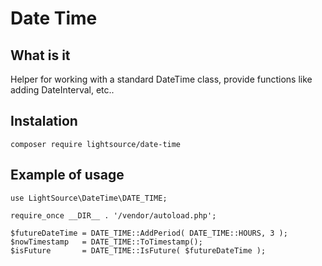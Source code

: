 # Date Time

## What is it
Helper for working with a standard DateTime class, provide functions like adding DateInterval, etc..

## Instalation
```
composer require lightsource/date-time
```

## Example of usage

```
use LightSource\DateTime\DATE_TIME;

require_once __DIR__ . '/vendor/autoload.php';

$futureDateTime = DATE_TIME::AddPeriod( DATE_TIME::HOURS, 3 );
$nowTimestamp   = DATE_TIME::ToTimestamp();
$isFuture       = DATE_TIME::IsFuture( $futureDateTime );
```
